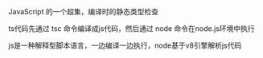 JavaScript 的一个超集，编译时的静态类型检查

ts代码先通过 tsc 命令编译成js代码，然后通过 node 命令在node.js环境中执行

js是一种解释型脚本语言，一边编译一边执行，node基于v8引擎解析js代码

